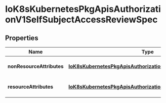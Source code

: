 
# IoK8sKubernetesPkgApisAuthorizationV1SelfSubjectAccessReviewSpec

## Properties
Name | Type | Description | Notes
------------ | ------------- | ------------- | -------------
**nonResourceAttributes** | [**IoK8sKubernetesPkgApisAuthorizationV1NonResourceAttributes**](IoK8sKubernetesPkgApisAuthorizationV1NonResourceAttributes.md) | NonResourceAttributes describes information for a non-resource access request |  [optional]
**resourceAttributes** | [**IoK8sKubernetesPkgApisAuthorizationV1ResourceAttributes**](IoK8sKubernetesPkgApisAuthorizationV1ResourceAttributes.md) | ResourceAuthorizationAttributes describes information for a resource access request |  [optional]



